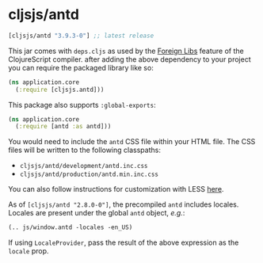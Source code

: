 # cljsjs/antd

[](dependency)
```clojure
[cljsjs/antd "3.9.3-0"] ;; latest release
```
[](/dependency)

This jar comes with `deps.cljs` as used by the [Foreign Libs][flibs] feature
of the ClojureScript compiler. after adding the above dependency to your project
you can require the packaged library like so:

```clojure
(ns application.core
  (:require [cljsjs.antd]))
```

This package also supports `:global-exports`:

```clojure
(ns application.core
  (:require [antd :as antd]))
```

You would need to include the `antd` CSS file within your HTML file. The CSS files will be written to the following classpaths:

* `cljsjs/antd/development/antd.inc.css`
* `cljsjs/antd/production/antd.min.inc.css`

You can also follow instructions for customization with LESS [here](https://ant.design/docs/react/customize-theme).

As of `[cljsjs/antd "2.8.0-0"]`, the precompiled `antd` includes locales.
Locales are present under the global `antd` object, *e.g.*:

```clojure
(.. js/window.antd -locales -en_US)
```

If using `LocaleProvider`, pass the result of the above expression as the
`locale` prop.

[flibs]: https://clojurescript.org/reference/packaging-foreign-deps
